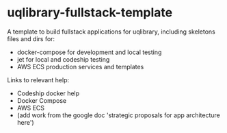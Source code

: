 uqlibrary-fullstack-template
==================

A template to build fullstack applications for uqlibrary, including skeletons files and dirs for:

- docker-compose for development and local testing
- jet for local and codeship testing
- AWS ECS production services and templates

Links to relevant help:

- Codeship docker help
- Docker Compose
- AWS ECS
- (add work from the google doc 'strategic proposals for app architecture here')